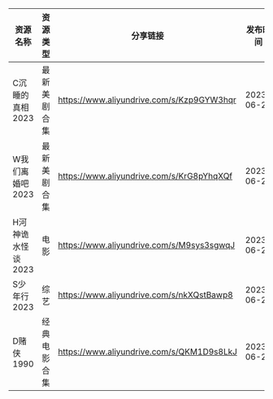 | 资源名称        | 资源类型   | 分享链接                                      | 发布时间       |
| ----------- | ------ | ----------------------------------------- | ---------- |
| C沉睡的真相2023  | 最新美剧合集 | https://www.aliyundrive.com/s/Kzp9GYW3hqr | 2023-06-23 |
| W我们离婚吧2023  | 最新美剧合集 | https://www.aliyundrive.com/s/KrG8pYhqXQf | 2023-06-23 |
| H河神诡水怪谈2023 | 电影     | https://www.aliyundrive.com/s/M9sys3sgwqJ | 2023-06-23 |
| S少年行2023    | 综艺     | https://www.aliyundrive.com/s/nkXQstBawp8 | 2023-06-23 |
| D赌侠1990     | 经典电影合集 | https://www.aliyundrive.com/s/QKM1D9s8LkJ | 2023-06-23 |
